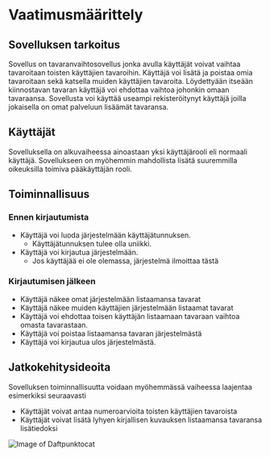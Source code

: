 # Vaatimusmäärittely
## Sovelluksen tarkoitus

Sovellus on tavaranvaihtosovellus jonka avulla käyttäjät voivat vaihtaa tavaroitaan toisten käyttäjien tavaroihin. Käyttäjä voi lisätä ja poistaa omia tavaroitaan sekä katsella muiden käyttäjien tavaroita. Löydettyään itseään kiinnostavan tavaran käyttäjä voi ehdottaa vaihtoa johonkin omaan tavaraansa. Sovellusta voi käyttää useampi rekisteröitynyt käyttäjä joilla jokaisella on omat palveluun lisäämät tavaransa.

## Käyttäjät
Sovelluksella on alkuvaiheessa ainoastaan yksi käyttäjärooli eli normaali käyttäjä. Sovellukseen on myöhemmin mahdollista lisätä suuremmilla oikeuksilla toimiva pääkäyttäjän rooli.

## Toiminnallisuus

### Ennen kirjautumista
  - Käyttäjä voi luoda järjestelmään käyttäjätunnuksen.
    * Käyttäjätunnuksen tulee olla uniikki.
  - Käyttäjä voi kirjautua järjestelmään.
    * Jos käyttäjää ei ole olemassa, järjestelmä ilmoittaa tästä

### Kirjautumisen jälkeen
- Käyttäjä näkee omat järjestelmään listaamansa tavarat
- Käyttäjä näkee muiden käyttäjien järjestelmään listaamat tavarat
- Käyttäjä voi ehdottaa toisen käyttäjän listaamaan tavaraan vaihtoa omasta tavarastaan.
- Käyttäjä voi poistaa listaamansa tavaran järjestelmästä
- Käyttäjä voi kirjautua ulos järjestelmästä.

## Jatkokehitysideoita
Sovelluksen toiminnallisuutta voidaan myöhemmässä vaiheessa laajentaa esimerkiksi seuraavasti
- Käyttäjät voivat antaa numeroarvioita toisten käyttäjien tavaroista
- Käyttäjät voivat lisätä lyhyen kirjallisen kuvauksen listaamansa tavaransa lisätiedoksi

![Image of Daftpunktocat](https://octodex.github.com/images/daftpunktocat-guy.gif)
